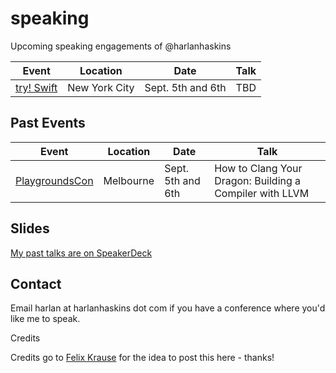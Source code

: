 # speaking
Upcoming speaking engagements of @harlanhaskins

| Event | Location | Date | Talk |
| ----- | -------- | ---- | ---- |
| [try! Swift](https://www.tryswift.co/events/2017/nyc) | New York City | Sept. 5th and 6th | TBD |

## Past Events

| Event | Location | Date | Talk |
| ----- | -------- | ---- | ---- |
| [PlaygroundsCon](https://playgroundscon.com) | Melbourne | Sept. 5th and 6th | How to Clang Your Dragon: Building a Compiler with LLVM |

## Slides

[My past talks are on SpeakerDeck](https://speakerdeck.com/harlanhaskins)

## Contact

Email harlan at harlanhaskins dot com if you have a conference where you'd like me to speak.

Credits

Credits go to [Felix Krause](https://github.com/krausefx/speaking) for the idea to post this here - thanks!
